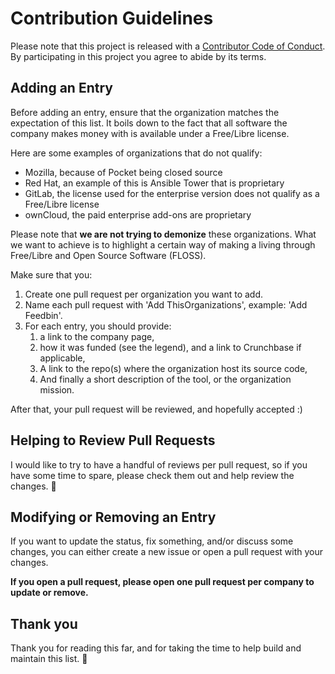 # Contribution Guidelines

Please note that this project is released with a [Contributor Code of
Conduct](code-of-conduct.md). By participating in this project you agree to
abide by its terms.

## Adding an Entry

Before adding an entry, ensure that the organization matches the expectation of
this list. It boils down to the fact that all software the company makes
money with is available under a Free/Libre license.

Here are some examples of organizations that do not qualify:

- Mozilla, because of Pocket being closed source
- Red Hat, an example of this is Ansible Tower that is proprietary
- GitLab, the license used for the enterprise version does not qualify as a
  Free/Libre license
- ownCloud, the paid enterprise add-ons are proprietary

Please note that **we are not trying to demonize** these organizations.
What we want to achieve is to highlight a certain way of making a living
through Free/Libre and Open Source Software (FLOSS).

Make sure that you:

1. Create one pull request per organization you want to add.
2. Name each pull request with 'Add ThisOrganizations', example: 'Add Feedbin'.
3. For each entry, you should provide:
   1. a link to the company page,
   2. how it was funded (see the legend), and a link to Crunchbase if applicable,
   3. A link to the repo(s) where the organization host its source code,
   4. And finally a short description of the tool, or the organization mission.

After that, your pull request will be reviewed, and hopefully accepted :)

## Helping to Review Pull Requests

I would like to try to have a handful of reviews per pull request, so if you
have some time to spare, please check them out and help review the changes.
:pray:

## Modifying or Removing an Entry

If you want to update the status, fix something, and/or discuss some changes,
you can either create a new issue or open a pull request with your changes.

**If you open a pull request, please open one pull request per company to
update or remove.**

## Thank you

Thank you for reading this far, and for taking the time to help build and
maintain this list. :pray:

